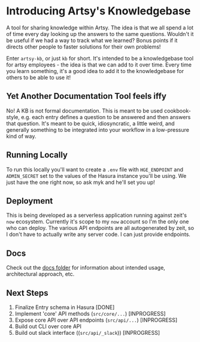 # Introducing Artsy's Knowledgebase

A tool for sharing knowledge within Artsy. The idea is that we all spend a lot of time every day
looking up the answers to the same questions. Wouldn't it be useful if we had a way to track
what we learned? Bonus points if it directs other people to faster solutions for their own problems!

Enter `artsy-kb`, or just `kb` for short. It's intended to be a knowledgebase tool for artsy employees -
the idea is that we can add to it over time. Every time you learn something, it's a good idea to add
it to the knowledgebase for others to be able to use it!

## Yet Another Documentation Tool feels iffy

No! A KB is not formal documentation. This is meant to be used cookbook-style, e.g. each entry defines
a question to be answered and then answers that question. It's meant to be quick, idiosyncratic, a little
weird, and generally something to be integrated into your workflow in a low-pressure kind of way.

## Running Locally

To run this locally you'll want to create a `.env` file with `HGE_ENDPOINT` and `ADMIN_SECRET` set to the
values of the Hasura instance you'll be using. We just have the one right now, so ask myk and he'll set
you up!

## Deployment

This is being developed as a serverless application running against zeit's `now` ecosystem. Currently it's
scope to my `now` account so I'm the only one who can deploy. The various API endpoints are all autogenerated
by zeit, so I don't have to actually write any server code. I can just provide endpoints.

## Docs

Check out the [docs folder](/docs) for information about intended usage, architectural approach, etc.

## Next Steps

1. Finalize Entry schema in Hasura [DONE]
2. Implement 'core' API methods (`src/core/...`) [INPROGRESS]
3. Expose core API over API endpoints (`src/api/...`) [INPROGRESS]
4. Build out CLI over core API
5. Build out slack interface ((`src/api/_slack`)) [INPROGRESS]
